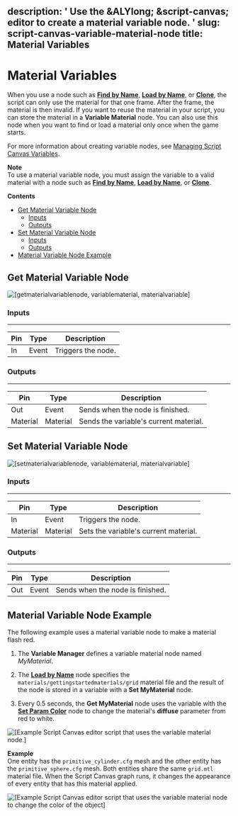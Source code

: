 description: ' Use the &ALYlong; &script-canvas; editor to create a material variable
  node. '
slug: script-canvas-variable-material-node
title: Material Variables
---
# Material Variables<a name="script-canvas-variable-material-node"></a>

When you use a node such as **[Find by Name](material-find-by-name-node.md)**, **[Load by Name](material-load-by-name-node.md)**, or **[Clone](material-clone-node.md)**, the script can only use the material for that one frame\. After the frame, the material is then invalid\. If you want to reuse the material in your script, you can store the material in a **Variable Material** node\. You can also use this node when you want to find or load a material only once when the game starts\.

For more information about creating variable nodes, see [Managing Script Canvas Variables](script-canvas-managing-variables.md)\.

**Note**  
To use a material variable node, you must assign the variable to a valid material with a node such as **[Find by Name](material-find-by-name-node.md)**, **[Load by Name](material-load-by-name-node.md)**, or **[Clone](material-clone-node.md)**\.

**Contents**
+ [Get Material Variable Node](#get-material-variable-node)
  + [Inputs](#script-canvas-variable-get-material-node-input)
  + [Outputs](#script-canvas-variable-get-material-node-output)
+ [Set Material Variable Node](#set-material-variable-node)
  + [Inputs](#script-canvas-variable-set-material-node-input)
  + [Outputs](#script-canvas-variable-set-material-node-output)
+ [Material Variable Node Example](#script-canvas-variable-material-example)

## Get Material Variable Node<a name="get-material-variable-node"></a>

![\[getmaterialvariablenode, variablematerial, materialvariable\]](/images/scripting/script-canvas/scriptcanvasnodes/script-canvas-get-material-variable-node.png)

### Inputs<a name="script-canvas-variable-get-material-node-input"></a>


****  

| Pin | Type | Description | 
| --- | --- | --- | 
| In | Event | Triggers the node\. | 

### Outputs<a name="script-canvas-variable-get-material-node-output"></a>


****  

| Pin | Type | Description | 
| --- | --- | --- | 
| Out | Event |  Sends when the node is finished\.  | 
| Material |  Material  |  Sends the variable's current material\.  | 

## Set Material Variable Node<a name="set-material-variable-node"></a>

![\[setmaterialvariablenode, variablematerial, materialvariable\]](/images/scripting/script-canvas/scriptcanvasnodes/script-canvas-set-material-variable-node.png)

### Inputs<a name="script-canvas-variable-set-material-node-input"></a>


****  

| Pin | Type | Description | 
| --- | --- | --- | 
| In | Event | Triggers the node\. | 
| Material | Material | Sets the variable's current material\. | 

### Outputs<a name="script-canvas-variable-set-material-node-output"></a>


****  

| Pin | Type | Description | 
| --- | --- | --- | 
| Out | Event |  Sends when the node is finished\.  | 

## Material Variable Node Example<a name="script-canvas-variable-material-example"></a>

The following example uses a material variable node to make a material flash red\.

1. The **Variable Manager** defines a variable material node named *MyMaterial*\.

1. The **[Load by Name](material-load-by-name-node.md)** node specifies the `materials/gettingstartedmaterials/grid` material file and the result of the node is stored in a variable with a **Set MyMaterial** node\.

1. Every 0\.5 seconds, the **Get MyMaterial** node uses the variable with the **[Set Param Color](script-canvas-material-set-param-color-node.md)** node to change the material's **diffuse** parameter from red to white\.

![\[Example Script Canvas editor script that uses the variable material node.\]](/images/scripting/script-canvas/scriptcanvasnodes/script-canvas-material-variable-node-example.png)

**Example**  
One entity has the `primitive_cylinder.cfg` mesh and the other entity has the `primitive_sphere.cfg` mesh\. Both entities share the same `grid.mtl` material file\. When the Script Canvas graph runs, it changes the appearance of every entity that has this material applied\.  

![\[Example Script Canvas editor script that uses the variable material node to change the color of the object\]](/images/scripting/script-canvas/scriptcanvasnodes/script-canvas-material-variable-node-example-3.gif)